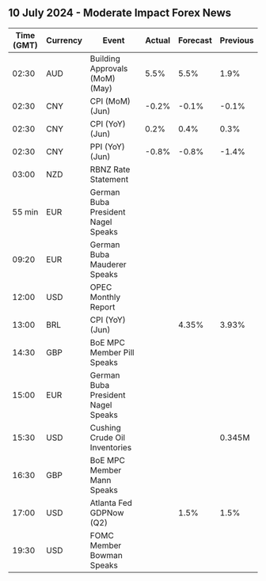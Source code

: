 ## 10 July 2024 - Moderate Impact Forex News

| Time (GMT) | Currency | Event | Actual | Forecast | Previous |
|------|----------|-------|--------|----------|----------|
| 02:30 | AUD | Building Approvals (MoM) (May) | 5.5% | 5.5% | 1.9% |
| 02:30 | CNY | CPI (MoM) (Jun) | -0.2% | -0.1% | -0.1% |
| 02:30 | CNY | CPI (YoY) (Jun) | 0.2% | 0.4% | 0.3% |
| 02:30 | CNY | PPI (YoY) (Jun) | -0.8% | -0.8% | -1.4% |
| 03:00 | NZD | RBNZ Rate Statement |  |  |  |
| 55 min | EUR | German Buba President Nagel Speaks |  |  |  |
| 09:20 | EUR | German Buba Mauderer Speaks |  |  |  |
| 12:00 | USD | OPEC Monthly Report |  |  |  |
| 13:00 | BRL | CPI (YoY) (Jun) |  | 4.35% | 3.93% |
| 14:30 | GBP | BoE MPC Member Pill Speaks |  |  |  |
| 15:00 | EUR | German Buba President Nagel Speaks |  |  |  |
| 15:30 | USD | Cushing Crude Oil Inventories |  |  | 0.345M |
| 16:30 | GBP | BoE MPC Member Mann Speaks |  |  |  |
| 17:00 | USD | Atlanta Fed GDPNow (Q2) |  | 1.5% | 1.5% |
| 19:30 | USD | FOMC Member Bowman Speaks |  |  |  |
